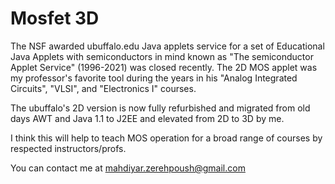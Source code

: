 # Mosfet 3D

The NSF awarded ubuffalo.edu Java applets service for a set of
Educational Java Applets with semiconductors in mind known as
"The semiconductor Applet Service" (1996-2021) was closed recently.
The 2D MOS applet was my professor's favorite tool during the years
in his "Analog Integrated Circuits", "VLSI", and "Electronics I"
courses.


The ubuffalo's 2D version is now fully refurbished and
migrated from old days AWT and Java 1.1 to J2EE
and elevated from 2D to 3D by me.


I think this will help to teach MOS operation for a
broad range of courses by respected instructors/profs.


You can contact me at <a href="mailto:mahdiyar.zerehpoush@gmail.com">mahdiyar.zerehpoush@gmail.com</a>